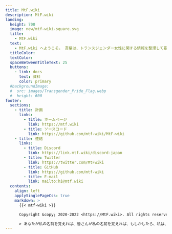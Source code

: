 ```yaml
---
title: MtF.wiki
description: MtF.wiki
landing:
  height: 700
  image: new/mtf-wiki-square.svg
  title:
    - MtF.wiki
  text:
    - MtF.wiki へようこそ。 吾輩は、トランスジェンダー女性に関する情報を整理して要約し、より良い支援を提供するよう努めています〜
  titleColor:
  textColor:
  spaceBetweenTitleText: 25
  buttons:
    - link: docs
      text: 資料
      color: primary
  #backgroundImage:
  #  src: images/Transgender_Pride_Flag.webp
  #  height: 600
footer:
  sections:
    - title: 計画
      links:
        - title: ホームページ
          link: https://mtf.wiki
        - title: ソースコード
          link: https://github.com/mtf-wiki/MtF-wiki
    - title: 連絡
      links:
        - title: Discord
          link: https://link.mtf.wiki/discord-japan
        - title: Twitter
          link: https://twitter.com/MtFwiki
        - title: GitHub
          link: https://github.com/mtf-wiki
        - title: E-mail
          link: mailto:hi@mtf.wiki
  contents:
    align: left
    applySinglePageCss: true
    markdown: >
      {{< mtf-wiki >}}

      Copyright &copy; 2020-2022 <https://MtF.wiki>. All rights reserved.

      > あなたが私の名前を覚えれば、皆さんが私の名前を覚えれば、もしかしたら、私は、あるいは「私たち」は、いつか自由に生きられるようになるかもしれません。</blockquote>
---
```

